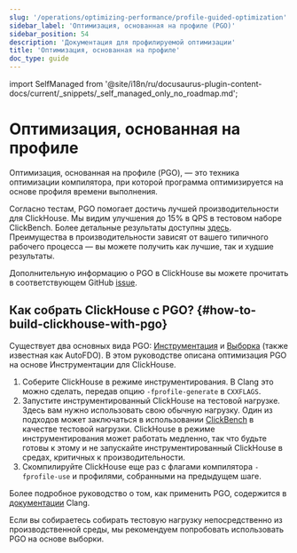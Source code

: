 ```yaml
---
slug: '/operations/optimizing-performance/profile-guided-optimization'
sidebar_label: 'Оптимизация, основанная на профиле (PGO)'
sidebar_position: 54
description: 'Документация для профилируемой оптимизации'
title: 'Оптимизация, основанная на профиле'
doc_type: guide
---
```

import SelfManaged from '@site/i18n/ru/docusaurus-plugin-content-docs/current/_snippets/_self_managed_only_no_roadmap.md';


# Оптимизация, основанная на профиле

Оптимизация, основанная на профиле (PGO), — это техника оптимизации компилятора, при которой программа оптимизируется на основе профиля времени выполнения.

Согласно тестам, PGO помогает достичь лучшей производительности для ClickHouse. Мы видим улучшения до 15% в QPS в тестовом наборе ClickBench. Более детальные результаты доступны [здесь](https://pastebin.com/xbue3HMU). Преимущества в производительности зависят от вашего типичного рабочего процесса — вы можете получить как лучшие, так и худшие результаты.

Дополнительную информацию о PGO в ClickHouse вы можете прочитать в соответствующем GitHub [issue](https://github.com/ClickHouse/ClickHouse/issues/44567).

## Как собрать ClickHouse с PGO? {#how-to-build-clickhouse-with-pgo}

Существует два основных вида PGO: [Инструментация](https://clang.llvm.org/docs/UsersManual.html#using-sampling-profilers) и [Выборка](https://clang.llvm.org/docs/UsersManual.html#using-sampling-profilers) (также известная как AutoFDO). В этом руководстве описана оптимизация PGO на основе Инструментации для ClickHouse.

1. Соберите ClickHouse в режиме инструментирования. В Clang это можно сделать, передав опцию `-fprofile-generate` в `CXXFLAGS`.
2. Запустите инструментированный ClickHouse на тестовой нагрузке. Здесь вам нужно использовать свою обычную нагрузку. Один из подходов может заключаться в использовании [ClickBench](https://github.com/ClickHouse/ClickBench) в качестве тестовой нагрузки. ClickHouse в режиме инструментирования может работать медленно, так что будьте готовы к этому и не запускайте инструментированный ClickHouse в средах, критичных к производительности.
3. Скомпилируйте ClickHouse еще раз с флагами компилятора `-fprofile-use` и профилями, собранными на предыдущем шаге.

Более подробное руководство о том, как применить PGO, содержится в [документации](https://clang.llvm.org/docs/UsersManual.html#profile-guided-optimization) Clang.

Если вы собираетесь собирать тестовую нагрузку непосредственно из производственной среды, мы рекомендуем попробовать использовать PGO на основе выборки.